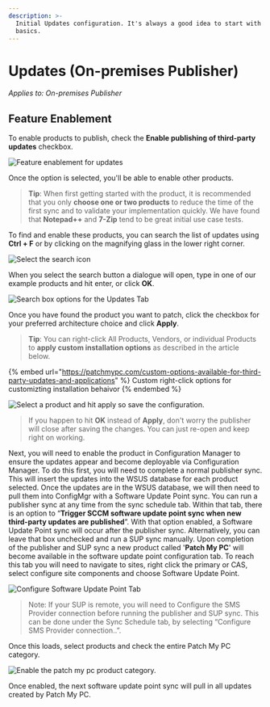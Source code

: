 ```yaml
---
description: >-
  Initial Updates configuration. It's always a good idea to start with the
  basics.
---
```


# Updates (On-premises Publisher)

_Applies to: On-premises Publisher_

## Feature Enablement&#x20;

To enable products to publish, check the <strong>Enable publishing of third-party updates</strong> checkbox.

![Feature enablement for updates](/_images/image-(1069).png>)

Once the option is selected, you'll be able to enable other products.&#x20;

<blockquote class="wp-block-quote">
<p><strong>Tip</strong>: When first getting started with the product, it is recommended that you only <strong>choose one or two products</strong> to reduce the time of the first sync and to validate your implementation quickly. We have found that <strong>Notepad++</strong> and <strong>7-Zip</strong> tend to be great initial use case tests.</p>
</blockquote>

To find and enable these products, you can search the list of updates using <strong>Ctrl + F</strong> or by clicking on the magnifying glass in the lower right corner.&#x20;

![Select the search icon](/_images/image-(1190).png>)

When you select the search button a dialogue will open, type in one of our example products and hit enter, or click <strong>OK</strong>.

![Search box options for the Updates Tab](/_images/image-(1165).png>)

Once you have found the product you want to patch, click the checkbox for your preferred architecture choice and click <strong>Apply</strong>.

<blockquote class="wp-block-quote">
<p><strong>Tip</strong>: You can right-click All Products, Vendors, or individual Products to <strong>apply custom installation options</strong> as described in the article below.</p>
</blockquote>

{% embed url="https://patchmypc.com/custom-options-available-for-third-party-updates-and-applications" %}
Custom right-click options for customizting installation behaivor
{% endembed %}

![Select a product and hit apply so save the configuration.](/_images/image-(1271).png>)

<blockquote class="wp-block-quote">
<p>If you happen to hit <strong>OK</strong>  instead of <strong>Apply</strong>, don't worry the publisher will close after saving the changes. You can just re-open and keep right on working.</p>
</blockquote>

Next, you will need to enable the product in Configuration Manager to ensure the updates appear and become deployable via Configuration Manager. To do this first, you will need to complete a normal publisher sync. This will insert the updates into the WSUS database for each product selected. Once the updates are in the WSUS database, we will then need to pull them into ConfigMgr with a Software Update Point sync. You can run a publisher sync at any time from the sync schedule tab. Within that tab, there is an option to “<strong>Trigger SCCM software update point sync when new third-party updates are published</strong>”. With that option enabled, a Software Update Point sync will occur after the publisher sync. Alternatively, you can leave that box unchecked and run a SUP sync manually. Upon completion of the publisher and SUP sync a new product called '<strong>Patch My PC</strong>' will become available in the software update point configuration tab. To reach this tab you will need to navigate to sites, right click the primary or CAS, select configure site components and choose Software Update Point.



![Configure Software Update Point Tab](/_images/image-(1091).png>)

<blockquote class="wp-block-quote">
<p>Note: If your SUP is remote, you will need to Configure the SMS Provider connection before running the publisher and SUP sync. This can be done under the Sync Schedule tab, by selecting “Configure SMS Provider connection..”.</p>
</blockquote>

Once this loads, select products and check the entire Patch My PC category.&#x20;

![Enable the patch my pc product category.](/_images/image-(1129).png>)

Once enabled, the next software update point sync will pull in all updates created by Patch My PC.